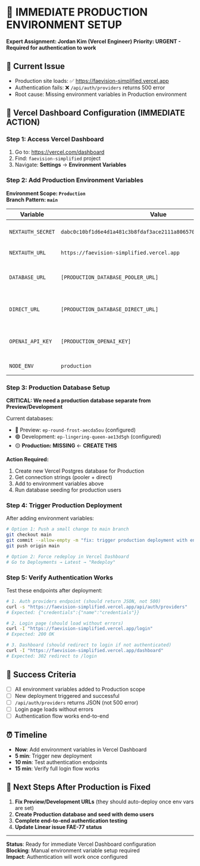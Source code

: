 # 🎯 IMMEDIATE PRODUCTION ENVIRONMENT SETUP

**Expert Assignment: Jordan Kim (Vercel Engineer)**
**Priority: URGENT - Required for authentication to work**

## 🚨 Current Issue

- Production site loads: ✅ https://faevision-simplified.vercel.app
- Authentication fails: ❌ `/api/auth/providers` returns 500 error
- Root cause: Missing environment variables in Production environment

## 🔧 Vercel Dashboard Configuration (IMMEDIATE ACTION)

### **Step 1: Access Vercel Dashboard**

1. Go to: https://vercel.com/dashboard
2. Find: `faevision-simplified` project
3. Navigate: **Settings** → **Environment Variables**

### **Step 2: Add Production Environment Variables**

**Environment Scope: `Production`**  
**Branch Pattern: `main`**

| Variable          | Value                                                              | Notes                                    |
| ----------------- | ------------------------------------------------------------------ | ---------------------------------------- |
| `NEXTAUTH_SECRET` | `dabc0c10bf1d6e4d1a481c3b8fdaf3ace2111a806570d46e147eb25424f36692` | Generated secure 64-char hex             |
| `NEXTAUTH_URL`    | `https://faevision-simplified.vercel.app`                          | Production domain                        |
| `DATABASE_URL`    | `[PRODUCTION_DATABASE_POOLER_URL]`                                 | **REQUIRED: Production Postgres pooler** |
| `DIRECT_URL`      | `[PRODUCTION_DATABASE_DIRECT_URL]`                                 | **REQUIRED: Production Postgres direct** |
| `OPENAI_API_KEY`  | `[PRODUCTION_OPENAI_KEY]`                                          | For AI features (F1 auto-tagging)        |
| `NODE_ENV`        | `production`                                                       | Environment identifier                   |

### **Step 3: Production Database Setup**

**CRITICAL: We need a production database separate from Preview/Development**

Current databases:

- 🔵 Preview: `ep-round-frost-aecda5ou` (configured)
- 🟢 Development: `ep-lingering-queen-ae13d5gh` (configured)
- 🟡 **Production: MISSING** ← **CREATE THIS**

**Action Required:**

1. Create new Vercel Postgres database for Production
2. Get connection strings (pooler + direct)
3. Add to environment variables above
4. Run database seeding for production users

### **Step 4: Trigger Production Deployment**

After adding environment variables:

```bash
# Option 1: Push a small change to main branch
git checkout main
git commit --allow-empty -m "fix: trigger production deployment with env vars"
git push origin main

# Option 2: Force redeploy in Vercel Dashboard
# Go to Deployments → Latest → "Redeploy"
```

### **Step 5: Verify Authentication Works**

Test these endpoints after deployment:

```bash
# 1. Auth providers endpoint (should return JSON, not 500)
curl -s "https://faevision-simplified.vercel.app/api/auth/providers"
# Expected: {"credentials":{"name":"credentials"}}

# 2. Login page (should load without errors)
curl -I "https://faevision-simplified.vercel.app/login"
# Expected: 200 OK

# 3. Dashboard (should redirect to login if not authenticated)
curl -I "https://faevision-simplified.vercel.app/dashboard"
# Expected: 302 redirect to /login
```

## 🎯 Success Criteria

- [ ] All environment variables added to Production scope
- [ ] New deployment triggered and successful
- [ ] `/api/auth/providers` returns JSON (not 500 error)
- [ ] Login page loads without errors
- [ ] Authentication flow works end-to-end

## ⏰ Timeline

- **Now**: Add environment variables in Vercel Dashboard
- **5 min**: Trigger new deployment
- **10 min**: Test authentication endpoints
- **15 min**: Verify full login flow works

## 🚀 Next Steps After Production is Fixed

1. **Fix Preview/Development URLs** (they should auto-deploy once env vars are set)
2. **Create Production database and seed with demo users**
3. **Complete end-to-end authentication testing**
4. **Update Linear issue FAE-77 status**

---

**Status**: Ready for immediate Vercel Dashboard configuration  
**Blocking**: Manual environment variable setup required  
**Impact**: Authentication will work once configured
